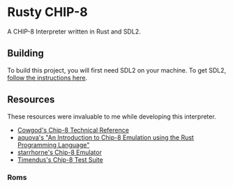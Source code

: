 # Rusty CHIP-8

A CHIP-8 Interpreter written in Rust and SDL2.

## Building

To build this project, you will first need SDL2 on your machine.
To get SDL2, [follow the instructions here](https://crates.io/crates/sdl2#requirements).


## Resources
These resources were invaluable to me while developing this interpreter.

- [Cowgod's Chip-8 Technical Reference](http://devernay.free.fr/hacks/chip8/C8TECH10.HTM)
- [aquova's "An Introduction to Chip-8 Emulation using the Rust Programming
Language"](https://aquova.net/chip8/chip8.pdf)
- [starrhorne's Chip-8 Emulator](https://github.com/starrhorne/chip8-rust)
- [Timendus's Chip-8 Test Suite](https://github.com/Timendus/chip8-test-suite)

### Roms
